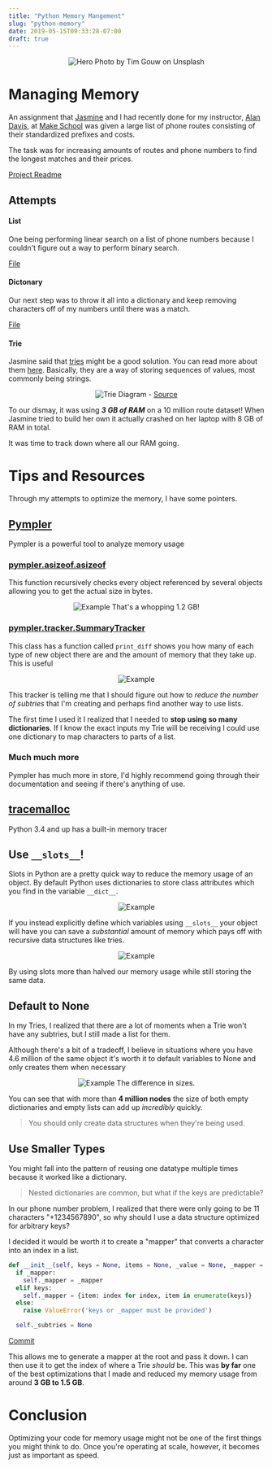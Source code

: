 ```yaml
---
title: "Python Memory Mangement"
slug: "python-memory"
date: 2019-05-15T09:33:28-07:00
draft: true
---
```


<center>
  <img alt="Hero" src="https://source.unsplash.com/1K9T5YiZ2WU">
  Photo by Tim Gouw on Unsplash
</center>

# Managing Memory

An assignment that [Jasmine](https://github.com/lacunahag) and I had recently done for my instructor, [Alan Davis](https://www.linkedin.com/in/alancdavis/), at [Make School](https://www.makeschool.com/) was given a large list of phone routes consisting of their standardized prefixes and costs.

The task was for increasing amounts of routes and phone numbers to find the longest matches and their prices.

[Project Readme](https://github.com/Make-School-Courses/CS-1.3-Core-Data-Structures/blob/a622779357b055f925feb5f000996cb26c2ddf66/project/ReadMe.md)

## Attempts

#### List

One being performing linear search on a list of phone numbers because I couldn't figure out a way to perform binary search.

[File](https://github.com/lacunahag/call_routing_project/blob/e05e1577fc2f946b268ac4451fd7e11d4a8d6501/scenario1.py)

#### Dictonary

Our next step was to throw it all into a dictionary and keep removing characters off of my numbers until there was a match.

[File](https://github.com/lacunahag/call_routing_project/blob/e8d1fbe7a2d8560fd27e1b99ab9b445ad994e2a1/scenario2.py)

#### Trie

Jasmine said that [tries](https://en.wikipedia.org/wiki/Trie) might be a good solution. You can read more about them [here](https://medium.com/basecs/trying-to-understand-tries-3ec6bede0014). Basically, they are a way of storing sequences of values, most commonly being strings.

<center>
  <img alt="Trie" src="https://upload.wikimedia.org/wikipedia/commons/thumb/b/be/Trie_example.svg/819px-Trie_example.svg.png">
  Diagram - <a href="https://commons.wikimedia.org/wiki/File:Trie_example.svg">Source</a>
</center>

To our dismay, it was using ***3 GB of RAM*** on a 10 million route dataset! When Jasmine tried to build her own it actually crashed on her laptop with 8 GB of RAM in total.

It was time to track down where all our RAM going.

# Tips and Resources

Through my attempts to optimize the memory, I have some pointers.

## [Pympler](https://pythonhosted.org/Pympler/)

Pympler is a powerful tool to analyze memory usage

### [pympler.asizeof.asizeof](https://pythonhosted.org/Pympler/library/asizeof.html?highlight=asizeof%20asizeof#pympler.asizeof.asizeof)

This function recursively checks every object referenced by several objects allowing you to get the actual size in bytes.

<center>
  <img alt="Example" src="./asizeof.png">
  That's a whopping 1.2 GB!
</center>

### [pympler.tracker.SummaryTracker](https://pythonhosted.org/Pympler/library/tracker.html?highlight=summarytracker#pympler.tracker.SummaryTracker)

This class has a function called `print_diff` shows you how many of each type of new object there are and the amount of memory that they take up. This is useful

<center>
  <img alt="Example" src="./summary-tracker.png">
</center>

This tracker is telling me that I should figure out how to *reduce the number of subtries* that I'm creating and perhaps find another way to use lists.

The first time I used it I realized that I needed to **stop using so many dictionaries**. If I know the exact inputs my Trie will be receiving I could use one dictionary to map characters to parts of a list.

### Much much more

Pympler has much more in store, I'd highly recommend going through their documentation and seeing if there's anything of use.

## [tracemalloc](https://docs.python.org/3/library/tracemalloc.html)

Python 3.4 and up has a built-in memory tracer

## Use `__slots__`!

Slots in Python are a pretty quick way to reduce the memory usage of an object. By default Python uses dictionaries to store class attributes which you find in the variable `__dict__`.

<center>
  <img alt="Example" src="./class-dict.png">
</center>

If you instead explicitly define which variables using `__slots__` your object will have you can save a *substantial* amount of memory which pays off with recursive data structures like tries.

<center>
  <img alt="Example" src="./class-slots.png">
</center>

By using slots more than halved our memory usage while still storing the same data.

## Default to None

In my Tries, I realized that there are a lot of moments when a Trie won't have any subtries, but I still made a list for them.

Although there's a bit of a tradeoff, I believe in situations where you have 4.6 million of the same object it's worth it to default variables to None and only creates them when necessary

<center>
  <img alt="Example" src="./none.png">
  The difference in sizes.
</center>

You can see that with more than **4 million nodes** the size of both empty dictionaries and empty lists can add up *incredibly* quickly.

> You should only create data structures when they're being used.

## Use Smaller Types

You might fall into the pattern of reusing one datatype multiple times because it worked like a dictionary.

> Nested dictionaries are common, but what if the keys are predictable?

In our phone number problem, I realized that there were only going to be 11 characters "+1234567890", so why should I use a data structure optimized for arbitrary keys?

I decided it would be worth it to create a "mapper" that converts a character into an index in a list.

```python
def __init__(self, keys = None, items = None, _value = None, _mapper =  None):
  if _mapper:
    self._mapper = _mapper
  elif keys:
    self._mapper = {item: index for index, item in enumerate(keys)}
  else:
    raise ValueError('keys or _mapper must be provided')

  self._subtries = None
```

[Commit](https://github.com/lacunahag/call_routing_project/commit/4605171ef87696d555b880f41f9101b5041bc54c)

This allows me to generate a mapper at the root and pass it down. I can then use it to get the index of where a Trie *should* be. This was **by far** one of the best optimizations that I made and reduced my memory usage from around **3 GB to 1.5 GB**.

# Conclusion

Optimizing your code for memory usage might not be one of the first things you might think to do. Once you're operating at scale, however, it becomes just as important as speed.
